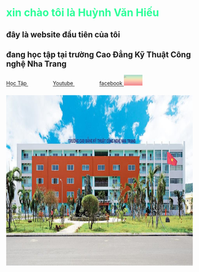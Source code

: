 <html>
 <head>
<h1 style="color:#2EFE9A;">xin chào tôi là Huỳnh Văn Hiếu </h1>
  <h2> đây là website đầu tiên của tôi </h2>
  <h2> đang học tập tại trường Cao Đẳng Kỹ Thuật Công nghệ Nha Trang </h2>
<a href="https://huynhvanhieuu.github.io/index2.html"> Học Tập </a>&nbsp;&nbsp;&nbsp;&nbsp;&nbsp;&nbsp;&nbsp;&nbsp;&nbsp;&nbsp;&nbsp;&nbsp;&nbsp;&nbsp;&nbsp;&nbsp;
 <a href="https://www.youtube.com/"> Youtube </a>&nbsp;&nbsp;&nbsp;&nbsp;&nbsp;&nbsp;&nbsp;&nbsp;&nbsp;&nbsp;&nbsp;&nbsp;&nbsp;&nbsp;&nbsp;&nbsp;
  <a href="https://www.facebook.com/huynhvanhieuu"> facebook </a>
 <body background="aa.png">
  <img src="aa.png" alt="text" width="10%"
       <br />
  <h3 align="center"
 </head> 
   <img src="22.jpg" alt="c" width="660" height="460">
   </html>

